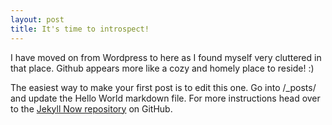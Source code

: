 ```yaml
---
layout: post
title: It's time to introspect!
---
```


I have moved on from Wordpress to here as I found myself very cluttered in that place. Github appears more like a cozy and homely place to reside! :)


The easiest way to make your first post is to edit this one. Go into /_posts/ and update the Hello World markdown file. For more instructions head over to the [Jekyll Now repository](https://github.com/barryclark/jekyll-now) on GitHub.
